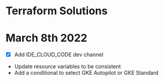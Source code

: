 # Terraform Solutions

# March 8th 2022

- [x] Add IDE_CLOUD_CODE dev channel

* Update resource variables to be consistent
* Add a conditional to select GKE Autopilot or GKE Standard
